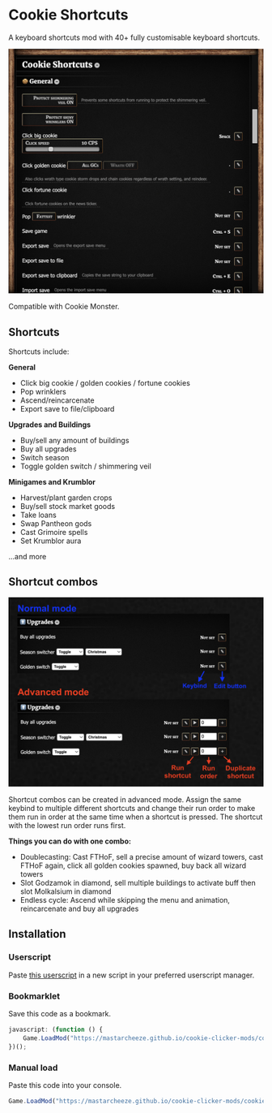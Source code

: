 # Cookie Shortcuts

A keyboard shortcuts mod with 40+ fully customisable keyboard shortcuts.

![UI](imgs/ui.png)

Compatible with Cookie Monster.

## Shortcuts

Shortcuts include:

**General**

-   Click big cookie / golden cookies / fortune cookies
-   Pop wrinklers
-   Ascend/reincarcenate
-   Export save to file/clipboard

**Upgrades and Buildings**

-   Buy/sell any amount of buildings
-   Buy all upgrades
-   Switch season
-   Toggle golden switch / shimmering veil

**Minigames and Krumblor**

-   Harvest/plant garden crops
-   Buy/sell stock market goods
-   Take loans
-   Swap Pantheon gods
-   Cast Grimoire spells
-   Set Krumblor aura

...and more

## Shortcut combos

![UI guide](imgs/ui-guide.png)

Shortcut combos can be created in advanced mode. Assign the same keybind to multiple different shortcuts and change their run order to make them run in order at the same time when a shortcut is pressed. The shortcut with the lowest run order runs first.

**Things you can do with one combo:**

-   Doublecasting: Cast FTHoF, sell a precise amount of wizard towers, cast FTHoF again, click all golden cookies spawned, buy back all wizard towers
-   Slot Godzamok in diamond, sell multiple buildings to activate buff then slot Molkalsium in diamond
-   Endless cycle: Ascend while skipping the menu and animation, reincarcenate and buy all upgrades

## Installation

### Userscript

Paste [this userscript](./userscript.js) in a new script in your preferred userscript manager.

### Bookmarklet

Save this code as a bookmark.

```js
javascript: (function () {
    Game.LoadMod("https://mastarcheeze.github.io/cookie-clicker-mods/cookieshortcuts/main.js");
})();
```

### Manual load

Paste this code into your console.

```js
Game.LoadMod("https://mastarcheeze.github.io/cookie-clicker-mods/cookieshortcuts/main.js");
```
